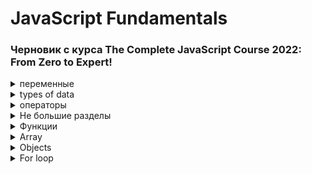 <!-- 
<details> <summary>  HTML </summary>  </details> 
-->

# JavaScript Fundamentals 
###  Черновик с курса The Complete JavaScript Course 2022: From Zero to Expert! 

<details> <summary>  переменные </summary> 

  Обьявление переменной. Есть несколько операторов для этого: 
  
  `let` -  создание переменной с возможностью изменить в будщем. <strong>Can be mutated. </strong>
  
  `const` - создание переменной без возможности давать новое значение. <strong>Immutable variable.</strong>
  
  `var` - полностью как let
  
  <strong>Как их использовать?</strong> Для чистоты кода: обычно const, и let только когда уверены, что её нужно будет менять. Например: год рождения - конст, возраст - лет. Одно - не меняется, второе - да.
  
`let & const` - с обновления ES6, so they are modern JavaScript. const нельзя давать undefined. `var`- старый вариант обьявление переменных, лучше его избегать.
  
 Пример обьявления переменной
  
    let fistname='Jonas';

  #
</details> 

<details> <summary>  types of data </summary> 
  
Есть два вида значений - обьекты и примитивные, все остальные.
  
Примитивные:
  
<strong>`Number`</strong> -Число с плавающей точкой. 23 = 23.0 в js.

<strong>`String`</strong> - просто текст.


<strong>`Boolean`</strong> - логический вид, принимает True/False

  
`Undefined` - Обьявленная переменная без значения, но позже может получить его.

`Null` - Обьявленная переменная но без значения, и дать значение ей его нельзя.

`Symbo` (ES2015)- Переменная с значением, что нельзя изменить. Подробности будут в конце курса.

`BigInt` (ES2020) - Может хранить огромные целые числа.

Пять значений что будут значить в false, когда мы пытаемся преобразовать их boolean. 

`0, '', undefined, NaN, null` except of `falce` of course

<strong>JavaScript has dynamic typing: </strong>В JS в первых трёх типах нет необходимости обозначать тип данных в переменной, как в других языках. Он определяется сам. <strong>И тип данных хранит Само Значение, а не переменная. То есть бокс хранит значениe, что имеет тип данных</strong> Это значит, что можно без проблем менять тип данных в переменной.

Можно менять типы данных между собой - только первые три. Функции для этого - в отдельной вкладке. <strong>Type Coersion:</strong>Так же js меняет типы данных автоматически: для операторов, использующих цифры, как `* ** / -` преобразует тип в намбер. `console.log('23'-'10'*3);` при компиляции выдаст число, а не ошибку. А оператор `+` наоборот - с намберов делает стринги, что бы скомпилировать код и соеденить разные типы данных: `const jonas = "i'm " + 45 + "and another im " + 23;`. В другом языке нужно было бы писать ` + String(23);`, так как плюсование разных типов данных невозможно - будет ошибка. Но не в джаве. 

Классный пример, нужно угадать ответ: 
  
    let n = "1" + 1;
    n = n - 1;
    console.log(n);

  <details><summary>  answer </summary> 10 </details>
  
 #

</details> 

<details> <summary>  операторы </summary> 
  
So an <strong>operator</strong> basically allows us to transform values or combine multiple values and really do all kinds of work with values. Есть много видов операторов, по порядку:
<details> <summary>  mathematical or arihmetic operators </summary> 
  
`+` `-` `/` `*` - очевидные операторы. `console.log(ageJonas * 2, ageJonas / 10);`

`**` - возвести в степень. `2 ** 3;` = 8

`+=` `-=` `*=` `/=`- операция к текущему значению. Пример: `x *= 10;` равно `x = x * 10;`
  
 `++` `--` - Прибавляет/отнимает к текущему значению 1. Example: `x++;` равно `x=x+1;`
  
 Операторы сравнения

`>` `<` `>=` `<=` - сравнивают значения, и возвращают результат в типе boolean. Example: `console.log(200>100)` return: `true`.

`===` & `==` - приравнивают значения. Но тройной - строгий. Двойной - делает коррекцию типов. То есть двойной оператор покажет одно чилсло в двух видах - string & number равными, вернёт `true`. А строгий - вернёт `falce`, так как он не корректирует типы.

`!==` & `!=` - Такой же прикол как и свехру, только знак неравенства

  <strong>Лучше юзать строгий - так как с коррекцией полон тайн и загадок, и может быть причиной неожиданных багов. Негласное правило для чистоты кода.</strong>

##
  </details> 

<details> <summary>  and, or & not operators </summary> 

<img src="https://i.ibb.co/2PKDrXR/image.png" alt="image" width="65%">

Логика работы их с булеаном на картинке. Пример использования всех трех: 
  
    console.log(driversLicense && goodVision);
    console.log(driversLicense || goodVision);
    console.log(!goodVision);
  
##
  </details> 

<details> <summary> Condition operator </summary> 

Он похож на if else, но не находиться в одном разделе с ним потому чтоэто оператор. То есть он даёт после себя значение. Condition operator - is expression. Синтаксис: 

    условие ? если true : если false;
  
Из нюансов - в него можно поместить только одну строку. Пример использования 

    const drink = age >= 18 ? "wine" : "water";

В зависимости от значения переменной `age` присваивает разные значения переменной `drink`. Как короткий if else. Но что важнее - он возвращает значение: 

    console.log(`I like to drink ${age >= 18 ? "wine" : "water"}`);

Сюда бы запихать if else не вышло - это statement, будет ошибка. А для таких мелких решений идеально подойдёт Condition operator.


 ##
  </details>
  
  У разных операторов есть разный приоритет. Это обьясняет, почему в сравхениях двух примеров перед сравнением он считает эти примеры - у операторов сравнения низкий приоритет. Их список можно глянуть на mdn. Так же у разных операторов разный порядок начала считывания - с левой стороны примера или правой. Мб пригодится в дебагинге.
  
  Другие операторы:

`typeof` - выдаёт тип данных переменной или текста после оператора. ! багует при попытке определить тип значения null.
  
#
</details> 

<details> <summary>  Не большие разделы </summary> 

##
  
<details> <summary>  Template literals </summary> 
  С ES6 новый путь вывода strings вместе с переменными. Как было раньше: 
  
  
    const jonas =
    "i'm " + firstName + ", a " + (now - birthYear) + " years old " + job + "!";

  А вот новый путь

    const jonasNew = `I'm ${firstName}, a ${now - birthYear} years old ${job}!`;
  
  То есть для вставки переменных и кода не нужно использовать операторы. Ахуенно! Так же для пепреноса на другую строку достаточно перенести на другую строку в коде, операторы не нужны
  
 I'm Jonas, a 46 years old teacher!
  
##

  </details> 
  
<details> <summary>  IF ELSE </summary> 
  
  Состоит из блоков кода.  И любая переменная, которую мы объявляем внутри одного из этих блоков не будет доступа снаружи блока.
  
    if (оцентиаветься) {
    Если положительное - этот код испольняется
    } else {
    если falce в оценке - этот
    }

  Так же можно писать действие без скобок - если оно не большое, в одну строку с функцией
  
    if (age === 18) console.log("YAY");

  Есть ещё разширенная функция - `else if` - идёт после иф перед елсе. Создаёт дополнительное условие, их может быть неограниченное количество

Так же что бы вывести значение с иф елс - нужно его задекларировать снаружи. Ведь все переменные, что мы создадим внутри блоков - не будут доступны снаружи

  ##
  </details> 

<details> <summary> SWITCH </summary> 

`switch` заменяет иф елсе, если нужно в зависимости от разных значений одной переменной выдадть разный результат. То есть тут только одна переменная проверяется. Вот пример:  

    switch (day) {
     case "monday": // day === 'monday'
       console.log("plan course structure");
        console.log("go to coding meetup");
        break;
     case "tuesday":
       console.log("prepare videos");
        break;
     case "wednesday":
      case "thursday":
       console.log("write code exapmles");
       break;
     case "friday":
      console.log("record videos");
      break;
    case "saturday":
    case "sunday":
       console.log("Enjoy the weekend :D");
       break;
    default:
      console.log("not a valid day");
   }

Тут после кейса указываем значение, и после код который он выполнит. После закрыть этот блок кода - бреак, и в конце `default`- в случаэ если все кейсы получат false. Простая и удобная функция



 ##
  </details> 
  

<details> <summary> Expressions & Statements </summary> 

Есть два вида кода - те что дают значение, и те что нет. Зачем это - в разных местах джс ожидает одно из двух - либо expression, либо statement(declaration). <string>Пример:</strong>

    if(23>10) {
        const str = "23 is bigger";
    }

Где можно считать весь код - statement, а вот `"23 is bigger"` в нём - expression. Так же код завершаюшийся на `;` - точно statement. а `120-338` или `true && false && !false` - expression, он даёт после себя значение. А вот сам if else блок в примере - просто прогоняет комманды последовательно, что-то делает но ничего не возвращает.


 ##
  </details> 
  
#
  </details> 

<details> <summary>  Функции </summary>  

Блоки кода, что можно вызвать. Так же есть заготовленные уже, выполняют какую-либо функцию
  
У функций есть несколько типов. Это - декларирующая. Из разницы - декларирующую можно вызвать ещё до ее обьявления. Фцию выражения - нет.

    function calcAge1(birthYear) {
     return 2022 - birthYear;
    }

Это функция - выражение, Expression. Из разницы - функция без имени, и то что возвращает сразу записывает в переменную

    const calcAge2 = function (birthYear) {
      return 2022 - birthYear;
    };

Arrow function. короткая. Если в одну строку - можно без {} и без return  - они уже вшиты и будут работать автоматом. Разница - тут нет кейворда её вызова, подробнее - позже в курсе.

    const calcAge3 = (birthYear) => 2022 - birthYear;
  
Переоброзование String to Number: `console.log(Number(inputYear));` Если приобразовать не цифры - выдаст NaN - Not a Number.(Технически это неправильная цифра)
  
  В обратно направлении тоже работает: `console.log(String(23));` <string>Важно: необходимо писать с большой буквы, иначе не сработает.</string>

  `prompt("What do u want to know about Jonas?");` - функция вывода всплывающего окна. В переменной возвращает введённый текст

  #
  
  </details> 
  
  <details> <summary>  Array </summary>  

### Базовые операции:

Обьявление:

    const friends = ["Michael", "Steven", "Peter"];
    const y = new Array(1991, 1984, 2008, 2020, 2018);
    
Изменение:`friends[2] = "Jay";`, `years[years.length - 1]`, `years.length`

### Методы - встроенные функции для работы с массивами. Как операторы для массивов
    
 `friends.push("Jay", 1552);` - изменяет массив, добавляя к нему новые значения в конец. `friends.unshift("John");`Добавляет в начало.  Так же сама по себе функция являеться Expression - возвращает длину нового массива: `const newLength = friends.push("Jay", 1552);` - Переменная будет хранить длину обновлённого массива.

`friends.pop();` - Убирает последний елемент массива. Так же и возвращает его. `friends.shift("John");` - убирает первый.

`friends.indexOf("Peter")` - Возвращает номер указанного елемента. Если елемента нет - вернёт -1.

`friends.includes("Peter")` - ES6, более современная версия предыдущего, проверяет на наличие елемент и возвращает буллиан. Проверяет без type coersion, как `===`. Можно круто сочетать с if else.
    

  #
  
  </details> 
  
  <details> <summary>  Objects </summary>  

### Базовые операции:


  #
  
  </details> 
  
  <details> <summary>  For loop </summary>  

### Базовые операции:


  #
  
  </details> 
